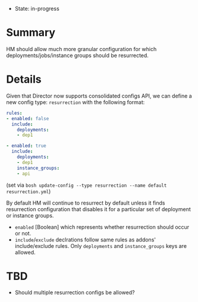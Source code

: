 - State: in-progress

# Summary

HM should allow much more granular configuration for which deployments/jobs/instance groups should be resurrected.

# Details

Given that Director now supports consolidated configs API, we can define a new config type: `resurrection` with the following format:

```yaml
rules:
- enabled: false
  include:
    deployments:
    - dep1

- enabled: true
  include:
    deployments:
    - dep1
    instance_groups:
    - api
```

(set via `bosh update-config --type resurrection --name default resurrection.yml`)

By default HM will continue to resurrect by default unless it finds resurrection configuration that disables it for a particular set of deployment or instance groups.

- `enabled` [Boolean] which represents whether resurrection should occur or not.
- `include`/`exclude` declrations follow same rules as addons' include/exclude rules. Only `deployments` and `instance_groups` keys are allowed.

# TBD

- Should multiple resurrection configs be allowed?
